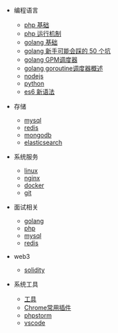 * 编程语言

  * [php 基础](develop/php.md)
  * [php 运行机制](develop/php_run.md)
  * [golang 基础](develop/golang.md)
  * [golang 新手可能会踩的 50 个坑](develop/golang_gotchas.md)
  * [golang GPM调度器](develop/golang_gpm.md)
  * [golang goroutine调度器概述](develop/golang_goroutine_scheduler.md)
  * [nodejs](develop/nodejs.md)
  * [python](develop/python.md)
  * [es6 新语法](develop/escript.md)

* 存储
  
  * [mysql](storage/mysql.md)
  * [redis](storage/redis.md)
  * [mongodb](storage/mongodb.md)
  * [elasticsearch](storage/elasticsearch.md)

* 系统服务
  * [linux](system/linux.md)
  * [nginx](system/nginx.md)
  * [docker](system/docker.md)
  * [git](system/git.md)

* 面试相关
  * [golang](interview/go.md)
  * [php](interview/php.md)
  * [mysql](interview/mysql.md)
  * [redis](interview/redis.md)

* web3
  * [solidity](web3/solidity.md)

* 系统工具
  * [工具](other/tools.md)
  * [Chrome常用插件](other/chrome.md)
  * [phpstorm](other/phpstorm.md)
  * [vscode](other/vscode.md)